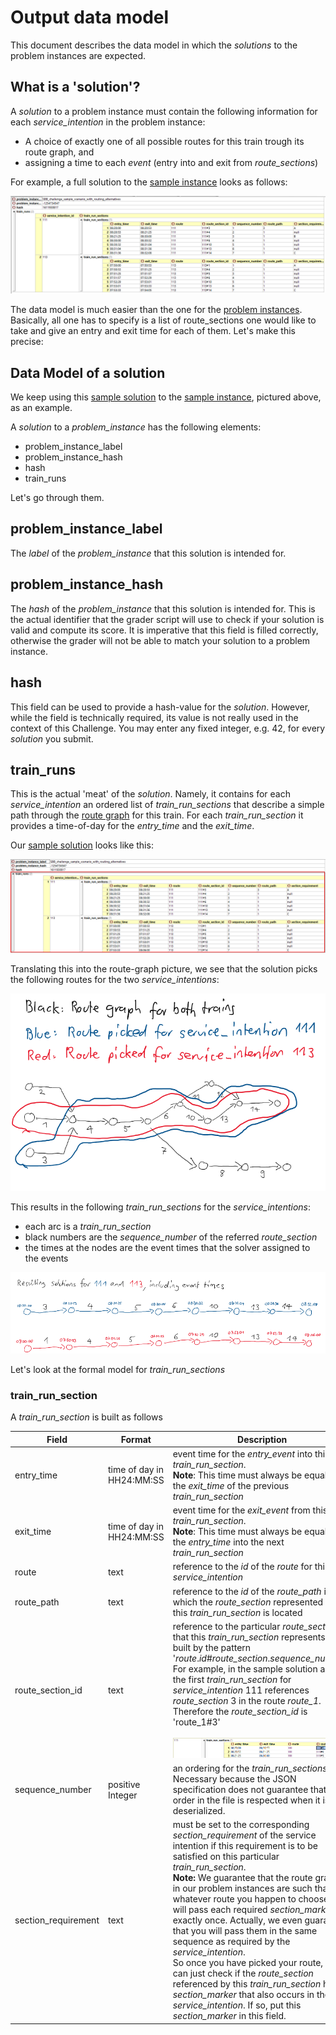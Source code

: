 # Output data model
This document describes the data model in which the _solutions_ to the problem instances are expected.

## What is a 'solution'?
A _solution_ to a problem instance must contain the following information for each _service_intention_ in the problem instance:

* A choice of exactly one of all possible routes for this train trough its route graph, and
* assigning a time to each _event_ (entry into and exit from _route_sections_)

For example, a full solution to the [sample instance](sample_files/sample_scenario.json) looks as follows:

![](documentation/img/solution_JSON_all.png)

The data model is much easier than the one for the [problem instances](documentation/input_data_model.md). Basically, all one has to specify is a list of route_sections one would like to take and give an entry and exit time for each of them. Let's make this precise:

## Data Model of a solution

We keep using this [sample solution](sample_files/sample_scenario_solution.json) to the [sample instance](sample_files/sample_scenario.json), pictured above, as an example.

A _solution_ to a _problem_instance_ has the following elements:
* problem_instance_label 
* problem_instance_hash
* hash
* train_runs

Let's go through them. 

## problem_instance_label 
The _label_ of the _problem_instance_ that this solution is intended for.

## problem_instance_hash 
The _hash_ of the _problem_instance_ that this solution is intended for. This is the actual identifier that the grader script will use to check if your solution is valid and compute its score. It is imperative that this field is filled correctly, otherwise the grader will not be able to match your solution to a problem instance.

## hash
This field can be used to provide a hash-value for the _solution_. However, while the field is technically required, its value is not really used in the context of this Challenge. You may enter any fixed integer, e.g. 42, for every _solution_ you submit.

## train_runs 
This is the actual 'meat' of the _solution_. Namely, it contains for each _service_intention_ an ordered list of _train_run_sections_ that describe a simple path through the [route graph](input_data_model.md#routes) for this train. For each _train_run_section_ it provides a time-of-day for the _entry_time_ and the _exit_time_.

Our [sample solution](sample_files/sample_scenario_solution.json) looks like this:

![](documentation/img/solution_JSON_train_run_sections.png)

Translating this into the route-graph picture, we see that the solution picks the following routes for the two _service_intentions_:

![](documentation/img/solution_routes.png)

This results in the following _train_run_sections_ for the _service_intentions_:

* each arc is a _train_run_section_
* black numbers are the _sequence_number_ of the referred _route_section_
* the times at the nodes are the event times that the solver assigned to the events

![](documentation/img/solution_sections_and_times.png)

Let's look at the formal model for _train_run_sections_

### train_run_section 
A _train_run_section_ is built as follows

| Field                                                                                         | Format                            | Description    |
| -------------     |-------------      | -----         |
| entry_time   | time of day in HH24:MM:SS                         | event time for the _entry_event_ into this _train_run_section_. <br>__Note__: This time must always be equal to the _exit_time_ of the previous _train_run_section_    |
| exit_time    | time of day in HH24:MM:SS                         | event time for the _exit_event_ from this _train_run_section_. <br>__Note__: This time must always be equal to the _entry_time_ into the next _train_run_section_    |
| route    | text                         | reference to the _id_ of the _route_ for this _service_intention_ |
| route_path    | text                         | reference to the _id_ of the _route_path_ in which the _route_section_ represented by this _train_run_section_ is located |
| route_section_id    | text                         | reference to the particular _route_section_ that this _train_run_section_ represents. It is built by the pattern '_route_._id_#_route_section_._sequence_number_'. <br>For example, in the sample solution above, the first _train_run_section_ for _service_intention_ 111 references _route_section_ 3 in the route _route_1_. Therefore the _route_section_id_ is 'route_1#3'<br><br>![](documentation/img/solution_JSON_route_section_id.png)  |
| sequence_number    | positive Integer                         | an ordering for the _train_run_sections_. Necessary because the JSON specification does not guarantee that the order in the file is respected when it is deserialized. |
| section_requirement    | text                         | must be set to the corresponding _section_requirement_ of the service intention if this requirement is to be satisfied on this particular _train_run_section_. <br> __Note:__  We guarantee that the route graphs in our problem instances are such that whatever route you happen to choose, you will pass each required _section_marker_ exactly once. Actually, we even guarantee, that you will pass them in the same sequence as required by the _service_intention_. <br>So once you have picked your route, you can just check if the _route_section_ referenced by this _train_run_section_ has a _section_marker_ that also occurs in the _service_intention_. If so, put this _section_marker_ in this field.
